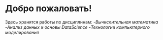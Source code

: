 # Добро пожаловать! 
Здесь хранятся работы по дисциплинам:
-*Вычислительная математика* 
-*Анализ данных и основы DataScience*
-*Технологии компьютерного моделирования*
